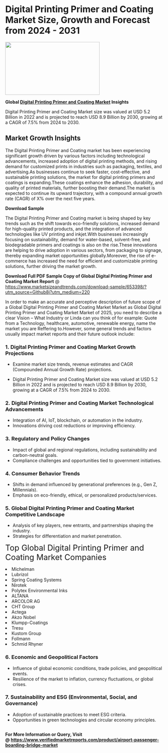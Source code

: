 <H1>Digital Printing Primer and Coating Market Size, Growth and Forecast from 2024 - 2031</H1><img class="aligncenter size-medium wp-image-584254" src="https://thirdeyenews.in/wp-content/uploads/2024/09/Global-Market-Research-300x168.jpeg" alt="" width="300" height="168" /><p><strong>Global&nbsp;<a href="https://www.marketsizeandtrends.com/download-sample/653398/?utm_source=Github8j?utm_medium=220">Digital Printing Primer and Coating Market</a> Insights</strong></p><p>Digital Printing Primer and Coating Market size was valued at USD 5.2 Billion in 2022 and is projected to reach USD 8.9 Billion by 2030, growing at a CAGR of 7.5% from 2024 to 2030.</p><p><h2>Market Growth Insights</h2> <p>The Digital Printing Primer and Coating market has been experiencing significant growth driven by various factors including technological advancements, increased adoption of digital printing methods, and rising demand for customized prints in industries such as packaging, textiles, and advertising.As businesses continue to seek faster, cost-effective, and sustainable printing solutions, the market for digital printing primers and coatings is expanding.These coatings enhance the adhesion, durability, and quality of printed materials, further boosting their demand.The market is expected to continue its upward trajectory, with a compound annual growth rate (CAGR) of X% over the next five years.</p> <p><strong>Download Sample</strong></p> <p>The Digital Printing Primer and Coating market is being shaped by key trends such as the shift towards eco-friendly solutions, increased demand for high-quality printed products, and the integration of advanced technologies like UV printing and inkjet.With businesses increasingly focusing on sustainability, demand for water-based, solvent-free, and biodegradable primers and coatings is also on the rise.These innovations are helping to drive adoption in various sectors, from packaging to signage, thereby expanding market opportunities globally.Moreover, the rise of e-commerce has increased the need for efficient and customizable printing solutions, further driving the market growth.</p> <p><span class=""><strong>Download Full PDF Sample Copy of Global Digital Printing Primer and Coating Market Report</strong> @ <a href="https://www.marketsizeandtrends.com/download-sample/653398/?utm_source=Github8j?utm_medium=220" target="_blank">https://www.marketsizeandtrends.com/download-sample/653398/?utm_source=Github8j?utm_medium=220</a></span></p><p>In order to make an accurate and perceptive description of future scope of a Global&nbsp;Digital Printing Primer and Coating Market Market as Global&nbsp;Digital Printing Primer and Coating Market Market of 2025, you need to describe a clear Vision &ndash; What Industry or Linda can you think of for example: Quote from a Technology, healthcare, automotive, renewable energy, name the market you are Reffering to.However, some general trends and factors usually impact market reports and their future outlook include:</p><h3>1.&nbsp;<strong>Digital Printing Primer and Coating Market Growth Projections</strong></h3><ul><li>Examine market size trends, revenue estimates and CAGR (Compounded Annual Growth Rate) projections.</li><li><p>Digital Printing Primer and Coating Market size was valued at USD 5.2 Billion in 2022 and is projected to reach USD 8.9 Billion by 2030, growing at a CAGR of 7.5% from 2024 to 2030.</p></li></ul><h3>2.&nbsp;<strong>Digital Printing Primer and Coating Market Technological Advancements</strong></h3><ul><li>Integration of AI, IoT, blockchain, or automation in the industry.</li><li>Innovations driving cost reductions or improving efficiency.</li></ul><h3>3.&nbsp;<strong>Regulatory and Policy Changes</strong></h3><ul><li>Impact of global and regional regulations, including sustainability and carbon-neutral goals.</li><li>Compliance challenges and opportunities tied to government initiatives.</li></ul><h3>4.&nbsp;<strong>Consumer Behavior Trends</strong></h3><ul><li>Shifts in demand influenced by generational preferences (e.g., Gen Z, Millennials).</li><li>Emphasis on eco-friendly, ethical, or personalized products/services.</li></ul><h3>5.&nbsp;<strong>Global Digital Printing Primer and Coating Market Competitive Landscape</strong></h3><ul><li>Analysis of key players, new entrants, and partnerships shaping the industry.</li><li>Strategies for differentiation and market penetration.</li></ul><p data-pm-slice="1 1 []"><span style="color: inherit; font-family: inherit; font-size: 25px;">Top Global Digital Printing Primer and Coating Market Companies</span></p><div class="" data-test-id=""><p><li>Michelman</li><li> Lubrizol</li><li> Spring Coating Systems</li><li> Nirotek</li><li> Polytex Environmental Inks</li><li> ALTANA</li><li> ARCOLOR AG</li><li> CHT Group</li><li> Actega</li><li> Akzo Nobel</li><li> Klumpp-Coatings</li><li> Tresu</li><li> Kustom Group</li><li> Follmann</li><li> Schmid Rhyner</li></p></div><h3>6.&nbsp;<strong>Economic and Geopolitical Factors</strong></h3><ul><li>Influence of global economic conditions, trade policies, and geopolitical events.</li><li>Resilience of the market to inflation, currency fluctuations, or global crises.</li></ul><h3>7.&nbsp;<strong>Sustainability and ESG (Environmental, Social, and Governance)</strong></h3><ul><li>Adoption of sustainable practices to meet ESG criteria.</li><li>Opportunities in green technologies and circular economy principles.</li></ul><h2><strong style="font-size: 14px;">For More Information or Query, Visit @&nbsp;</strong><a style="background-color: #ffffff; font-size: 14px;" href="https://www.marketsizeandtrends.com/report/digital-printing-primer-and-coating-market/" target="_blank">https://www.verifiedmarketreports.com/product/airport-passenger-boarding-bridge-market</a></h2>